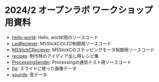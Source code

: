 # 2024/2 オープンラボ ワークショップ用資料

- [hello-world](./hello-world): Hello, world!用のソースコード
- [LedReciever](./LedReciever): M5StickCのLED制御用ソースコード
- [M5StickCReciever](./M5StickCReciever): M5StickCのステッピングモータ制御用ソースコード
- [recipes](./recipes): 制作時のアイディア出し用レシピ集
- [ProcessingSender](./ProcessingSender): Processingの通信テスト用ソースコード
- [fig](./fig): スライドに使った画像データ
- [sounds](./sounds): 音データ
